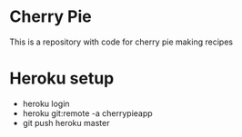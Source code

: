 # Cherry Pie
This is a repository with code for cherry pie making recipes

# Heroku setup
- heroku login
- heroku git:remote -a cherrypieapp
- git push heroku master

